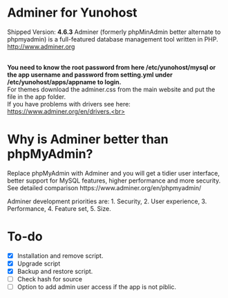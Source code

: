 # Adminer for Yunohost
Shipped Version: **4.6.3**
Adminer (formerly phpMinAdmin better alternate to phpmyadmin) is a full-featured database management tool written in PHP.<br>
http://www.adminer.org</p><br>
<strong>You need to know the root password from here /etc/yunohost/mysql or the app username and password from setting.yml under /etc/yunohost/apps/appname to login.</strong><br>
For themes download the adminer.css from the main website and put the file in the app folder.<br>
If you have problems with drivers see here: https://www.adminer.org/en/drivers.<br>


<h1>Why is Adminer better than phpMyAdmin?</h1>
<p>Replace phpMyAdmin with Adminer and you will get a tidier user interface, better support for MySQL features, higher performance and more security. See detailed comparison https://www.adminer.org/en/phpmyadmin/</p>
<p>Adminer development priorities are: 1. Security, 2. User experience, 3. Performance, 4. Feature set, 5. Size.</p>

# To-do
- [X] Installation and remove script.
- [X] Upgrade script
- [X] Backup and restore script.
- [ ] Check hash for source
- [ ] Option to add admin user access if the app is not piblic. 
